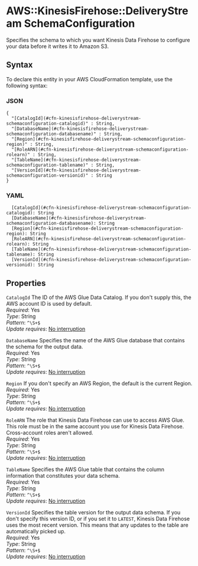 # AWS::KinesisFirehose::DeliveryStream SchemaConfiguration<a name="aws-properties-kinesisfirehose-deliverystream-schemaconfiguration"></a>

Specifies the schema to which you want Kinesis Data Firehose to configure your data before it writes it to Amazon S3\.

## Syntax<a name="aws-properties-kinesisfirehose-deliverystream-schemaconfiguration-syntax"></a>

To declare this entity in your AWS CloudFormation template, use the following syntax:

### JSON<a name="aws-properties-kinesisfirehose-deliverystream-schemaconfiguration-syntax.json"></a>

```
{
  "[CatalogId](#cfn-kinesisfirehose-deliverystream-schemaconfiguration-catalogid)" : String,
  "[DatabaseName](#cfn-kinesisfirehose-deliverystream-schemaconfiguration-databasename)" : String,
  "[Region](#cfn-kinesisfirehose-deliverystream-schemaconfiguration-region)" : String,
  "[RoleARN](#cfn-kinesisfirehose-deliverystream-schemaconfiguration-rolearn)" : String,
  "[TableName](#cfn-kinesisfirehose-deliverystream-schemaconfiguration-tablename)" : String,
  "[VersionId](#cfn-kinesisfirehose-deliverystream-schemaconfiguration-versionid)" : String
}
```

### YAML<a name="aws-properties-kinesisfirehose-deliverystream-schemaconfiguration-syntax.yaml"></a>

```
  [CatalogId](#cfn-kinesisfirehose-deliverystream-schemaconfiguration-catalogid): String
  [DatabaseName](#cfn-kinesisfirehose-deliverystream-schemaconfiguration-databasename): String
  [Region](#cfn-kinesisfirehose-deliverystream-schemaconfiguration-region): String
  [RoleARN](#cfn-kinesisfirehose-deliverystream-schemaconfiguration-rolearn): String
  [TableName](#cfn-kinesisfirehose-deliverystream-schemaconfiguration-tablename): String
  [VersionId](#cfn-kinesisfirehose-deliverystream-schemaconfiguration-versionid): String
```

## Properties<a name="aws-properties-kinesisfirehose-deliverystream-schemaconfiguration-properties"></a>

`CatalogId`  <a name="cfn-kinesisfirehose-deliverystream-schemaconfiguration-catalogid"></a>
The ID of the AWS Glue Data Catalog\. If you don't supply this, the AWS account ID is used by default\.  
*Required*: Yes  
*Type*: String  
*Pattern*: `^\S+$`  
*Update requires*: [No interruption](https://docs.aws.amazon.com/AWSCloudFormation/latest/UserGuide/using-cfn-updating-stacks-update-behaviors.html#update-no-interrupt)

`DatabaseName`  <a name="cfn-kinesisfirehose-deliverystream-schemaconfiguration-databasename"></a>
Specifies the name of the AWS Glue database that contains the schema for the output data\.  
*Required*: Yes  
*Type*: String  
*Pattern*: `^\S+$`  
*Update requires*: [No interruption](https://docs.aws.amazon.com/AWSCloudFormation/latest/UserGuide/using-cfn-updating-stacks-update-behaviors.html#update-no-interrupt)

`Region`  <a name="cfn-kinesisfirehose-deliverystream-schemaconfiguration-region"></a>
If you don't specify an AWS Region, the default is the current Region\.  
*Required*: Yes  
*Type*: String  
*Pattern*: `^\S+$`  
*Update requires*: [No interruption](https://docs.aws.amazon.com/AWSCloudFormation/latest/UserGuide/using-cfn-updating-stacks-update-behaviors.html#update-no-interrupt)

`RoleARN`  <a name="cfn-kinesisfirehose-deliverystream-schemaconfiguration-rolearn"></a>
The role that Kinesis Data Firehose can use to access AWS Glue\. This role must be in the same account you use for Kinesis Data Firehose\. Cross\-account roles aren't allowed\.  
*Required*: Yes  
*Type*: String  
*Pattern*: `^\S+$`  
*Update requires*: [No interruption](https://docs.aws.amazon.com/AWSCloudFormation/latest/UserGuide/using-cfn-updating-stacks-update-behaviors.html#update-no-interrupt)

`TableName`  <a name="cfn-kinesisfirehose-deliverystream-schemaconfiguration-tablename"></a>
Specifies the AWS Glue table that contains the column information that constitutes your data schema\.  
*Required*: Yes  
*Type*: String  
*Pattern*: `^\S+$`  
*Update requires*: [No interruption](https://docs.aws.amazon.com/AWSCloudFormation/latest/UserGuide/using-cfn-updating-stacks-update-behaviors.html#update-no-interrupt)

`VersionId`  <a name="cfn-kinesisfirehose-deliverystream-schemaconfiguration-versionid"></a>
Specifies the table version for the output data schema\. If you don't specify this version ID, or if you set it to `LATEST`, Kinesis Data Firehose uses the most recent version\. This means that any updates to the table are automatically picked up\.  
*Required*: Yes  
*Type*: String  
*Pattern*: `^\S+$`  
*Update requires*: [No interruption](https://docs.aws.amazon.com/AWSCloudFormation/latest/UserGuide/using-cfn-updating-stacks-update-behaviors.html#update-no-interrupt)